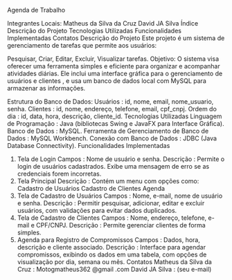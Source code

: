 Agenda de Trabalho

Integrantes Locais:
Matheus da Silva da Cruz
David JA Silva
Índice
Descrição do Projeto
Tecnologias Utilizadas
Funcionalidades Implementadas
Contatos
Descrição do Projeto
Este projeto é um sistema de gerenciamento de tarefas que permite aos usuários:

Pesquisar,
Criar,
Editar,
Excluir,
Visualizar tarefas.
Objetivo:
O sistema visa oferecer uma ferramenta simples e eficiente para organizar e acompanhar atividades diárias. Ele inclui uma interface gráfica para o gerenciamento de usuários e clientes , e usa um banco de dados local com MySQL para armazenar as informações.

Estrutura do Banco de Dados:
Usuários : id, nome, email, nome_usuario, senha.
Clientes : id, nome, endereço, telefone, email, cpf_cnpj.
Ordem do dia : id, data, hora, descrição, cliente_id.
Tecnologias Utilizadas
Linguagem de Programação : Java (bibliotecas Swing e JavaFX para Interface Gráfica).
Banco de Dados : MySQL.
Ferramenta de Gerenciamento de Banco de Dados : MySQL Workbench.
Conexão com Banco de Dados : JDBC (Java Database Connectivity).
Funcionalidades Implementadas
1. Tela de Login
Campos : Nome de usuário e senha.
Descrição : Permite o login de usuários cadastrados. Exibe uma mensagem de erro se as credenciais forem incorretas.
2. Tela Principal
Descrição : Contém um menu com opções como:
Cadastro de Usuários
Cadastro de Clientes
Agenda
3. Tela de Cadastro de Usuários
Campos : Nome, e-mail, nome de usuário e senha.
Descrição : Permitir pesquisar, adicionar, editar e excluir usuários, com validações para evitar dados duplicados.
4. Tela de Cadastro de Clientes
Campos : Nome, endereço, telefone, e-mail e CPF/CNPJ.
Descrição : Permite gerenciar clientes de forma simples.
5. Agenda para Registro de Compromissos
Campos : Dados, hora, descrição e cliente associado.
Descrição : Interface para agendar compromissos, exibindo os dados em uma tabela, com opções de visualização por dia, semana ou mês.
Contatos
Matheus da Silva da Cruz : Motogmatheus362 @gmail .com
David JA Silva : (seu e-mail)
